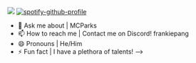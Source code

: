 ![](https://github-readme-stats.vercel.app/api?username=MrFrank2716&count_private=true&show_icons=true&theme=dracula)
[![spotify-github-profile](https://spotify-github-profile.vercel.app/api/view?uid=frankiepang18&cover_image=true&theme=default&show_offline=false&background_color=121212&interchange=true&bar_color=53b14f&bar_color_cover=true)](https://spotify-github-profile.vercel.app/api/view?uid=frankiepang18&redirect=true)
- 💬 Ask me about | MCParks
- 📫 How to reach me | Contact me on Discord! frankiepang
- 😄 Pronouns | He/Him
- ⚡ Fun fact | I have a plethora of talents!
-->
